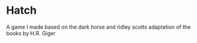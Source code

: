 # Hatch
A game I made based on the dark horse and ridley scotts adaptation of the books by H.R. Giger
